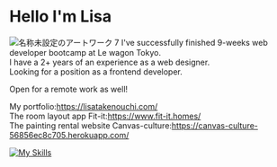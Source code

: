# Hello I'm Lisa
![名称未設定のアートワーク 7](https://github.com/Lisatknc/Lisatknc/assets/136877239/0932bfc3-0895-4a04-90cc-0dee864881c5)
I've successfully finished 9-weeks web developer bootcamp at Le wagon Tokyo.<br>
I have a 2+ years of an experience as a web designer.<br>
Looking for a position as a frontend developer.



Open for a remote work as well!


My portfolio:https://lisatakenouchi.com/<br>
The room layout app Fit-it:https://www.fit-it.homes/<br>
The painting rental website Canvas-culture:https://canvas-culture-56856ec8c705.herokuapp.com/<br>

[![My Skills](https://skillicons.dev/icons?i=html,css,bootstrap,js,figma,heroku,ai,ps,xd,pr,ruby,sass,rails,vscode)](https://skillicons.dev)
